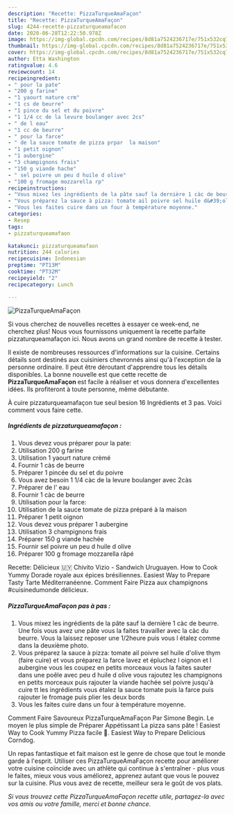 ```yaml
---
description: "Recette: PizzaTurqueAmaFaçon"
title: "Recette: PizzaTurqueAmaFaçon"
slug: 4244-recette-pizzaturqueamafacon
date: 2020-06-28T12:22:50.978Z
image: https://img-global.cpcdn.com/recipes/8d81a7524236717e/751x532cq70/pizzaturqueamafacon-photo-principale-de-la-recette.jpg
thumbnail: https://img-global.cpcdn.com/recipes/8d81a7524236717e/751x532cq70/pizzaturqueamafacon-photo-principale-de-la-recette.jpg
cover: https://img-global.cpcdn.com/recipes/8d81a7524236717e/751x532cq70/pizzaturqueamafacon-photo-principale-de-la-recette.jpg
author: Etta Washington
ratingvalue: 4.6
reviewcount: 14
recipeingredient:
- " pour la pate"
- "200 g farine"
- "1 yaourt nature crm"
- "1 cs de beurre"
- "1 pince du sel et du poivre"
- "1 1/4 cc de la levure boulanger avec 2cs"
- " de l eau"
- "1 cc de beurre"
- " pour la farce"
- " de la sauce tomate de pizza prpar  la maison"
- "1 petit oignon"
- "1 aubergine"
- "3 champignons frais"
- "150 g viande hache"
- " sel poivre un peu d huile d olive"
- "100 g fromage mozzarella rp"
recipeinstructions:
- "Vous mixez les ingrédients de la pâte sauf la dernière 1 càc de beurre. Une fois vous avez une pâte vous la faites travailler avec la càc du beurre. Vous la laissez reposer une 1/2heure puis vous l étalez comme dans la deuxième photo."
- "Vous préparez la sauce à pizza: tomate ail poivre sel huile d&#39;olive thym (faire cuire) et vous préparez la farce lavez et épluchez l oignon et l aubergine vous les coupez en petits morceaux vous la faites sauter dans une poêle avec peu d huile d olive vous rajoutez les champignons en petits morceaux puis rajouter la viande hachée sel poivre jusqu&#39;à cuire tt les ingrédients vous étalez la sauce tomate puis la farce puis rajouter le fromage puis plier les deux bords"
- "Vous les faites cuire dans un four à température moyenne."
categories:
- Resep
tags:
- pizzaturqueamafaon

katakunci: pizzaturqueamafaon 
nutrition: 244 calories
recipecuisine: Indonesian
preptime: "PT13M"
cooktime: "PT32M"
recipeyield: "2"
recipecategory: Lunch

---
```



![PizzaTurqueAmaFaçon](https://img-global.cpcdn.com/recipes/8d81a7524236717e/751x532cq70/pizzaturqueamafacon-photo-principale-de-la-recette.jpg)

Si vous cherchez de nouvelles recettes à essayer ce week-end, ne cherchez plus! Nous vous fournissons uniquement la recette parfaite pizzaturqueamafaçon ici. Nous avons un grand nombre de recette à tester.

Il existe de nombreuses ressources d'informations sur la cuisine. Certains détails sont destinés aux cuisiniers chevronnés ainsi qu'à l'exception de la personne ordinaire. Il peut être déroutant d'apprendre tous les détails disponibles. La bonne nouvelle est que cette recette de <strong> PizzaTurqueAmaFaçon </strong> est facile à réaliser et vous donnera d'excellentes idées. Ils profiteront à toute personne, même débutante.

<!--inarticleads1-->

À cuire pizzaturqueamafaçon tue seul besion 16 Ingrédients et 3 pas. Voici comment vous faire cette.

##### Ingrédients de pizzaturqueamafaçon :

1. Vous devez vous préparer  pour la pate:
1. Utilisation 200 g farine
1. Utilisation 1 yaourt nature crèmé
1. Fournir 1 càs de beurre
1. Préparer 1 pincée du sel et du poivre
1. Vous avez besoin 1 1/4 càc de la levure boulanger avec 2càs
1. Préparer  de l&#39; eau
1. Fournir 1 càc de beurre
1. Utilisation  pour la farce:
1. Utilisation  de la sauce tomate de pizza préparé à la maison
1. Préparer 1 petit oignon
1. Vous devez vous préparer 1 aubergine
1. Utilisation 3 champignons frais
1. Préparer 150 g viande hachée
1. Fournir  sel poivre un peu d huile d olive
1. Préparer 100 g fromage mozzarella râpé


Recette: Délicieux 🇺🇾 ️Chivito Vizio - Sandwich Uruguayen. How to Cook Yummy Dorade royale aux épices brésiliennes. Easiest Way to Prepare Tasty Tarte Méditerranéenne. Comment Faire Pizza aux champignons #cuisinedumonde délicieux. 

<!--inarticleads2-->

##### PizzaTurqueAmaFaçon pas à pas :

1. Vous mixez les ingrédients de la pâte sauf la dernière 1 càc de beurre. Une fois vous avez une pâte vous la faites travailler avec la càc du beurre. Vous la laissez reposer une 1/2heure puis vous l étalez comme dans la deuxième photo.
1. Vous préparez la sauce à pizza: tomate ail poivre sel huile d&#39;olive thym (faire cuire) et vous préparez la farce lavez et épluchez l oignon et l aubergine vous les coupez en petits morceaux vous la faites sauter dans une poêle avec peu d huile d olive vous rajoutez les champignons en petits morceaux puis rajouter la viande hachée sel poivre jusqu&#39;à cuire tt les ingrédients vous étalez la sauce tomate puis la farce puis rajouter le fromage puis plier les deux bords
1. Vous les faites cuire dans un four à température moyenne.


Comment Faire Savoureux PizzaTurqueAmaFaçon Par Simone Begin. Le moyen le plus simple de Préparer Appétissant La pizza sans pâte ! Easiest Way to Cook Yummy Pizza facile 🍕. Easiest Way to Prepare Delicious Corndog. 

<!--inarticleads1-->

<p>
Un repas fantastique et fait maison est le genre de chose que tout le monde garde à l'esprit. Utiliser ces PizzaTurqueAmaFaçon recette pour améliorer votre cuisine coïncide avec un athlète qui continue à s'entraîner - plus vous le faites, mieux vous vous améliorez, apprenez autant que vous le pouvez sur la cuisine. Plus vous avez de recette, meilleur sera le goût de vos plats.
</p>

<p>
<i>Si vous trouvez cette PizzaTurqueAmaFaçon recette utile, partagez-la avec vos amis ou votre famille, merci et bonne chance.</i>
</p>
